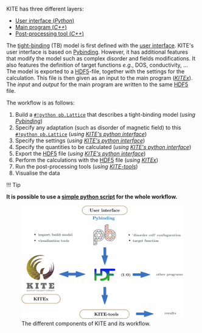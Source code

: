 KITE has three different layers:

* [User interface (*Python*)][kitepython]
* [Main program (*C++*)][kitex]
* [Post-processing tool (*C++*)][kitetools]
 
The [tight-binding][tightbinding] (TB) model is first defined with the [user interface][kitepython].
KITE's user interface is based on [Pybinding]. However,
it has additional features that modify the model such as complex disorder and fields modifications. It also features the definition of target functions *e.g*., DOS, conductivity, ... 
The model is exported to a [HDF5]-file, together with the settings for the calculation.
This file is then given as an input to the main program (*[KITEx][kitex]*).
The *input* and *output* for the main program are written to the same [HDF5] file.

The workflow is as follows:

1. Build a [`#!python pb.Lattice`][lattice] that describes a tight-binding model (*using [Pybinding]*)
2. Specify any adaptation (such as disorder of magnetic field) to this [`#!python pb.Lattice`][lattice] (*using [KITE's python interface][kitepython]*)
3. Specify the settings (*using [KITE's python interface][kitepython]*)
4. Specify the quantities to be calculated (*using [KITE's python interface][kitepython]*)
5. Export the [HDF5] file (*using [KITE's python interface][kitepython]*)
6. Perform the calculations with the [HDF5] file (*using [KITEx][kitex]*)
7. Run the post-processing tools (*using [KITE-tools][kitetools]*)
8. Visualise the data

!!! Tip

**It is possible to use a [simple python script][script] for the whole workflow.** 

<div>
  <figure>
    <img src="../../assets/images/getting_started/schematic_kite.png" width="600px" />
    <figcaption>The different components of KITE and its workflow.</figcaption>
  </figure>
</div>

[HDF5]: https://www.hdfgroup.org
[Pybinding]: https://docs.pybinding.site/en/stable
[lattice]: https://docs.pybinding.site/en/stable/_api/pybinding.Lattice.html
[script]: index.md
[tightbinding]: ../background/tight_binding.md

[kitepython]: ../api/kite.md
[kitex]: ../api/kitex.md
[kitetools]: ../api/kite-tools.md